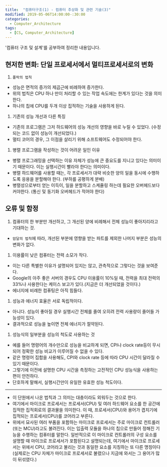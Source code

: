 ```yaml
---
title:  "컴퓨터구조(1) - 컴퓨터 추상화 및 관련 기술(3)"
modified: 2019-05-06T14:00:00-:30:00
categories:
  - Computer_Architecture
tags:
  - [CS, Computer_Architecture]
---
```


'컴퓨터 구조 및 설계'를 공부하여 정리한 내용입니다.

## 현저한 변화: 단일 프로세서에서 멀티프로세서로의 변화
1. `폴락의 법칙`
 - 성능은 면적의 증가의 제곱근에 비례하여 증가한다.
 - 위의 법칙은 CPU 하나 만이 처리할 수 있는 작업 속도에는 한계가 있다는 것을 의미한다.
 - 하나의 칩에 CPU를 두개 이상 집적하는 기술을 사용하게 된다.

1. 기존의 성능 개선과 다른 특징
 - 기존의 프로그램은 그저 하드웨어의 성능 개선의 영향을 바로 누릴 수 있었다. (수정되는 코드 없이 성능이 개선되었다.)
 - 멀티 코어의 경우, 그 이점을 살리기 위해 소프트웨어도 수정되어야 한다.

1. 병렬 프로그램을 작성하는 것이 어려운 일인 이유
 - 병렬 프로그래밍을 선택하는 이유 자체가 성능에 큰 중요도를 지니고 있다는 의미이기 때문이다. 이는 실행시간이 빨라야 한다는 의미이다.
 - 병렬 하드웨어를 사용할 때는, 각 프로세서가 대략 비슷한 양의 일을 동시에 수행하도록 응용을 분할해야 한다. (부하를 공평하게 분배)
 - 병렬성으로부터 얻는 이득이, 일을 분할하고 스케쥴링 하는데 필요한 오버헤드보다 커야한다. (통신 및 동기화 오버헤드가 적어야 한다)



## 오류 및 함정
1. 컴퓨터의 한 부분만 개선하고, 그 개선된 양에 비례해서 전체 성능이 좋아지리라고 기대하는 것.
 - `암달의 법칙`에 따라, 개선된 부분에 영향을 받는 파트를 제외한 나머지 부분은 성능의 변화가 없다.

1. 이용률이 낮은 컴퓨터는 전력 소모가 작다.
 - 이는 다른 특별한 이유가 설명되어 있지는 않고, 관측적으로 그렇다는 것을 보여준다.
 - Google의 아주 좋은 서버의 경우도 CPU 이용률이 10%일 때, 전력을 최대 전력의 33%나 사용한다는 케이스 보고가 있다.(지금은 더 개선되었을 것이다.)
 - 에너지에 비례한 컴퓨팅은 아직 힘들다.

1. 성능과 에너지 효율은 서로 독립적이다.
 - 아니다. 성능이 좋아질 경우 실행시간 전체를 줄여 오히려 전력 사용량이 줄어들 가능성이 있다.
 - 결과적으로 성능을 높이면 전체 에너지가 절약된다.

1. 성능식의 일부분을 성능의 척도로 사용하는 것
 - 예를 들어 명령어의 개수만으로 성능을 비교하게 되면, CPI나 clock rate등이 무시되어 정확한 성능 비교가 이루어질 수 없을 수 있다.
 - 같은 명령어 집합을 사용해도, CPI와 clock rate 등에 따라 CPU 시간이 달라질 수 있기 때문이다.
 - 그렇기에 이전에 설명한 CPU 시간을 측정하는 고전적인 CPU 성능식을 사용하는 편이 안전하다.
 - 단호하게 말해서, 실행시간만이 유일한 유효한 성능 척도이다.

---
- 이 단원에서 나온 법칙과 그 의미는 대충이라도 외워두는 것으로 한다. <br>
- 여기에서 마이크로 프로세서는 프로세서(CPU) 및 여러 하드웨어 요소를 한 공간에 집적한 집적회로의 결과물을 의미한다. 이 때, 프로세서(CPU)와 용어가 겹치기에 집적되는 프로세서(CPU)를 코어라고 부른다. <br>
- 위에서 묘사된 여러 부품을 포함하는 마이크로 프로세서는 주로 마이크로 컨트롤러(또는 MCU)라고도 불려진다. 이는 입출력 모듈을 하나의 칩으로 만들어 정해진 기능을 수행하는 컴퓨터를 말한다. 일반적으로 이 마이크로 컨트롤러의 구성 요소를 설명할 때 마이크로 프로세서가 포함된다고 설명되는데, 여기에서 마이크로 프로세서는 위에서 CPU, 코어라고 불리는 것과 동일한 요소를 지칭하는 또 다른 명칭이다 (실제로는 CPU 자체가 마이크로 프로세서로 불렸으나 지금에 와서는 그 용어가 많이 뒤섞였다.)
